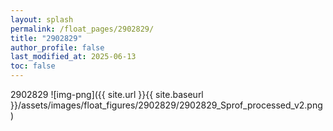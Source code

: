```yaml
---
layout: splash
permalink: /float_pages/2902829/
title: "2902829"
author_profile: false
last_modified_at: 2025-06-13
toc: false
---
```

 
2902829
![img-png]({{ site.url }}{{ site.baseurl }}/assets/images/float_figures/2902829/2902829_Sprof_processed_v2.png)